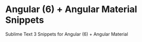 # Angular (6) + Angular Material Snippets
Sublime Text 3 Snippets for Angular (6) + Angular Material


